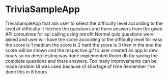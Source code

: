 # TriviaSampleApp 
TriviaSampleApp that ask user to select the difficulty level
according to the level of difficulty it fetches the questions and there answers from the given API
coroutines for api calling using retrofit 
Normal quiz questions were asked and user will have the score according to the difficulty level 
for easy the score is 1
medium the score is 2
hard the score is 3
then in the end the score will be shown and the respective gif to user
created an app in dew hours so no deep testing was done 
implemented Room db for saving the complete questions and there answers.
Too many improvements can be made 
random Ui was used because of shortage of time 
Remember I've done this in 8 hours 
